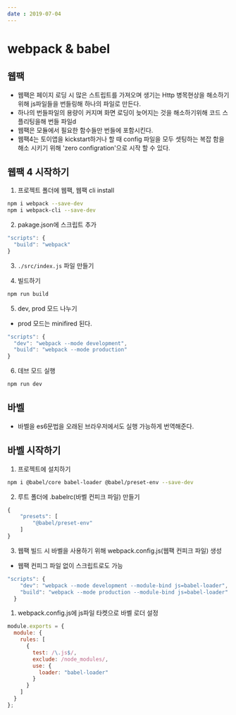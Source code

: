 ```yaml
---
date : 2019-07-04
---
```


# webpack &  babel

## 웹팩

- 웹팩은 페이지 로딩 시 많은 스트립트를 가져오며 생기는 Http 병목현상을 해소하기 위해 js파일들을 번들링해 하나의 파일로 만든다.
- 하나의 번들파일의 용량이 커지며 화면 로딩이 늦어지는 것을 해소하기위해 코드 스플리팅을해 번들 파일d
- 웹팩은 모듈에서 필요한 함수들만 번들에 포함시킨다.
- 웹팩4는 토이앱을 kickstart하거나 할 때 config 파일을 모두 셋팅하는 복잡 함을 해소 시키기 위해 'zero configration'으로 시작 할 수 있다.

## 웹팩 4 시작하기

1. 프로젝트 폴더에 웹팩, 웹팩 cli install

```bash
npm i webpack --save-dev
npm i webpack-cli --save-dev
```

2. pakage.json에 스크립트 추가

```js
"scripts": {
  "build": "webpack"
}
```

3. `./src/index.js` 파일 만들기

4. 빌드하기

```bash
npm run build
```

5. dev, prod 모드 나누기

- prod 모드는 minifired 된다.

```js
"scripts": {
  "dev": "webpack --mode development",
  "build": "webpack --mode production"
}
```

6. 데브 모드 실행

```bash
npm run dev
```

## 바벨

- 바벨을 es6문법을 오래된 브라우저에서도 실행 가능하게 번역해준다.

## 바벨 시작하기

1. 프로젝트에 설치하기

```bash
npm i @babel/core babel-loader @babel/preset-env --save-dev
```

2. 루트 폴더에 .babelrc(바벨 컨피크 파일) 만들기

```js
{
    "presets": [
        "@babel/preset-env"
    ]
}
```

3. 웹팩 빌드 시 바벨을 사용하기 위해 webpack.config.js(웹팩 컨피크 파일) 생성

- 웹팩 컨피그 파일 없이 스크립트로도 가능

```js
"scripts": {
    "dev": "webpack --mode development --module-bind js=babel-loader",
    "build": "webpack --mode production --module-bind js=babel-loader"
  }
```

1. webpack.config.js에 js파일 타켓으로 바벨 로더 설정

```js
module.exports = {
  module: {
    rules: [
      {
        test: /\.js$/,
        exclude: /node_modules/,
        use: {
          loader: "babel-loader"
        }
      }
    ]
  }
};
```
